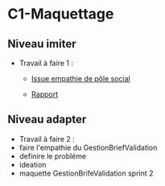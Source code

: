 # C1-Maquettage

## Niveau imiter 
-  Travail à faire 1 :
  
     - [Issue empathie de pôle social](https://github.com/cnmh/besoin/issues/76)

   -   [Rapport](https://cnmh.github.io/besoin/empathie-social/rapport.html)
  

## Niveau adapter 

- Travail à faire 2 : 
-   faire l'empathie du GestionBriefValidation
-  definire le probléme 
-  ideation
-  maquette GestionBrifeValidation sprint 2 


